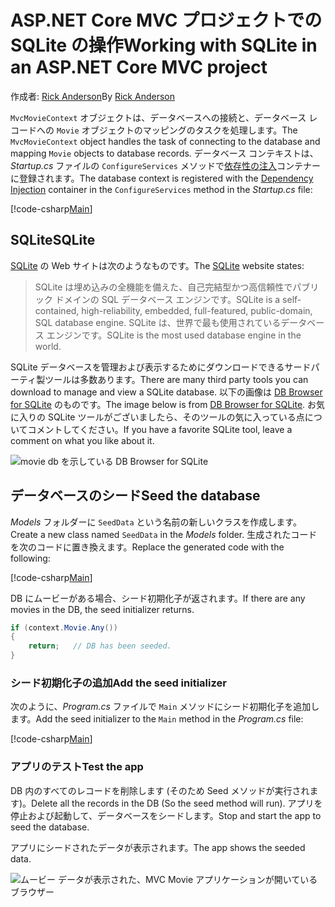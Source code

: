 # <a name="working-with-sqlite-in-an-aspnet-core-mvc-project"></a><span data-ttu-id="35e25-101">ASP.NET Core MVC プロジェクトでの SQLite の操作</span><span class="sxs-lookup"><span data-stu-id="35e25-101">Working with SQLite in an ASP.NET Core MVC project</span></span>

<span data-ttu-id="35e25-102">作成者: [Rick Anderson](https://twitter.com/RickAndMSFT)</span><span class="sxs-lookup"><span data-stu-id="35e25-102">By [Rick Anderson](https://twitter.com/RickAndMSFT)</span></span>

<span data-ttu-id="35e25-103">`MvcMovieContext` オブジェクトは、データベースへの接続と、データベース レコードへの `Movie` オブジェクトのマッピングのタスクを処理します。</span><span class="sxs-lookup"><span data-stu-id="35e25-103">The `MvcMovieContext` object handles the task of connecting to the database and mapping `Movie` objects to database records.</span></span> <span data-ttu-id="35e25-104">データベース コンテキストは、*Startup.cs* ファイルの `ConfigureServices` メソッドで[依存性の注入](xref:fundamentals/dependency-injection)コンテナーに登録されます。</span><span class="sxs-lookup"><span data-stu-id="35e25-104">The database context is registered with the [Dependency Injection](xref:fundamentals/dependency-injection) container in the `ConfigureServices` method in the *Startup.cs* file:</span></span>

[!code-csharp[Main](../../tutorials/first-mvc-app-xplat/start-mvc/sample/MvcMovie/Startup.cs?name=snippet2&highlight=6-8)]

## <a name="sqlite"></a><span data-ttu-id="35e25-105">SQLite</span><span class="sxs-lookup"><span data-stu-id="35e25-105">SQLite</span></span>

<span data-ttu-id="35e25-106">[SQLite](https://www.sqlite.org/) の Web サイトは次のようなものです。</span><span class="sxs-lookup"><span data-stu-id="35e25-106">The [SQLite](https://www.sqlite.org/) website states:</span></span>

> <span data-ttu-id="35e25-107">SQLite は埋め込みの全機能を備えた、自己完結型かつ高信頼性でパブリック ドメインの SQL データベース エンジンです。</span><span class="sxs-lookup"><span data-stu-id="35e25-107">SQLite is a self-contained, high-reliability, embedded, full-featured, public-domain, SQL database engine.</span></span> <span data-ttu-id="35e25-108">SQLite は、世界で最も使用されているデータベース エンジンです。</span><span class="sxs-lookup"><span data-stu-id="35e25-108">SQLite is the most used database engine in the world.</span></span>

<span data-ttu-id="35e25-109">SQLite データベースを管理および表示するためにダウンロードできるサードパーティ製ツールは多数あります。</span><span class="sxs-lookup"><span data-stu-id="35e25-109">There are many third party tools you can download to manage and view a SQLite database.</span></span> <span data-ttu-id="35e25-110">以下の画像は [DB Browser for SQLite](http://sqlitebrowser.org/) のものです。</span><span class="sxs-lookup"><span data-stu-id="35e25-110">The image below is from [DB Browser for SQLite](http://sqlitebrowser.org/).</span></span> <span data-ttu-id="35e25-111">お気に入りの SQLite ツールがございましたら、そのツールの気に入っている点についてコメントしてください。</span><span class="sxs-lookup"><span data-stu-id="35e25-111">If you have a favorite SQLite tool, leave a comment on what you like about it.</span></span>

![movie db を示している DB Browser for SQLite](../../tutorials/first-mvc-app-xplat/working-with-sql/_static/dbb.png)

## <a name="seed-the-database"></a><span data-ttu-id="35e25-113">データベースのシード</span><span class="sxs-lookup"><span data-stu-id="35e25-113">Seed the database</span></span>

<span data-ttu-id="35e25-114">*Models* フォルダーに `SeedData` という名前の新しいクラスを作成します。</span><span class="sxs-lookup"><span data-stu-id="35e25-114">Create a new class named `SeedData` in the *Models* folder.</span></span> <span data-ttu-id="35e25-115">生成されたコードを次のコードに置き換えます。</span><span class="sxs-lookup"><span data-stu-id="35e25-115">Replace the generated code with the following:</span></span>

[!code-csharp[Main](../../tutorials/first-mvc-app/start-mvc/sample/MvcMovie/Models/SeedData.cs?name=snippet_1)]

<span data-ttu-id="35e25-116">DB にムービーがある場合、シード初期化子が返されます。</span><span class="sxs-lookup"><span data-stu-id="35e25-116">If there are any movies in the DB, the seed initializer returns.</span></span>

```csharp
if (context.Movie.Any())
{
    return;   // DB has been seeded.
}
```

<a name="si"></a>
### <a name="add-the-seed-initializer"></a><span data-ttu-id="35e25-117">シード初期化子の追加</span><span class="sxs-lookup"><span data-stu-id="35e25-117">Add the seed initializer</span></span>

<span data-ttu-id="35e25-118">次のように、*Program.cs* ファイルで `Main` メソッドにシード初期化子を追加します。</span><span class="sxs-lookup"><span data-stu-id="35e25-118">Add the seed initializer to the `Main` method in the *Program.cs* file:</span></span>

[!code-csharp[Main](../../tutorials/first-mvc-app/start-mvc/sample/MvcMovie/Program.cs?highlight=6,16-32)]

### <a name="test-the-app"></a><span data-ttu-id="35e25-119">アプリのテスト</span><span class="sxs-lookup"><span data-stu-id="35e25-119">Test the app</span></span>

<span data-ttu-id="35e25-120">DB 内のすべてのレコードを削除します (そのため Seed メソッドが実行されます)。</span><span class="sxs-lookup"><span data-stu-id="35e25-120">Delete all the records in the DB (So the seed method will run).</span></span> <span data-ttu-id="35e25-121">アプリを停止および起動して、データベースをシードします。</span><span class="sxs-lookup"><span data-stu-id="35e25-121">Stop and start the app to seed the database.</span></span>
   
<span data-ttu-id="35e25-122">アプリにシードされたデータが表示されます。</span><span class="sxs-lookup"><span data-stu-id="35e25-122">The app shows the seeded data.</span></span>

![ムービー データが表示された、MVC Movie アプリケーションが開いているブラウザー](../../tutorials/first-mvc-app/working-with-sql/_static/m55.png)
